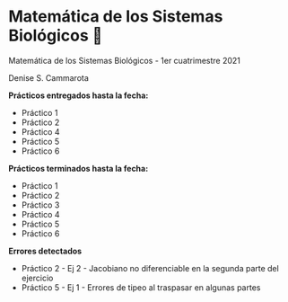 # Matemática de los Sistemas Biológicos :rainbow:

Matemática de los Sistemas Biológicos - 1er cuatrimestre 2021

Denise S. Cammarota


**Prácticos entregados hasta la fecha:**
- Práctico 1
- Práctico 2
- Práctico 4
- Práctico 5
- Práctico 6

**Prácticos terminados hasta la fecha:**
- Práctico 1
- Práctico 2
- Práctico 3
- Práctico 4
- Práctico 5
- Práctico 6

**Errores detectados**
- Práctico 2 - Ej 2 - Jacobiano no diferenciable en la segunda parte del ejercicio 
- Práctico 5 - Ej 1 - Errores de tipeo al traspasar en algunas partes
